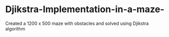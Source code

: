 # Djikstra-Implementation-in-a-maze-
Created a 1200 x 500 maze with obstacles and solved using Djikstra algorithm
